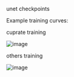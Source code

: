 unet checkpoints

Example training curves:

cuprate training

![image](https://github.com/sdkyuanpanda/SuperDiff/assets/49769610/7150eda7-9483-4aa9-8444-66baff414198)


others training

![image](https://github.com/sdkyuanpanda/SuperDiff/assets/49769610/95187bdd-100f-4fd9-b630-701a9c233d2e)

